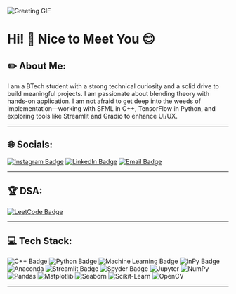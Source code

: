 ![Greeting GIF](https://raw.githubusercontent.com/alansmathew/alansmathew/master/lang.gif)

# Hi! 👋 Nice to Meet You 😊

## ✏️ About Me:
I am a BTech student with a strong technical curiosity and a solid drive to build meaningful projects. I am passionate about blending theory with hands-on application. I am not afraid to get deep into the weeds of implementation—working with SFML in C++, TensorFlow in Python, and exploring tools like Streamlit and Gradio to enhance UI/UX.




---

## 🌐 Socials:
[![Instagram Badge](https://img.shields.io/badge/Instagram-E4405F?style=for-the-badge&logo=instagram&logoColor=white)](https://www.instagram.com/m_sachin_15/)
[![LinkedIn Badge](https://img.shields.io/badge/LinkedIn-0A66C2?style=for-the-badge&logo=linkedin&logoColor=white)](https://www.linkedin.com/in/sachin-mishra-325444271/)
[![Email Badge](https://img.shields.io/badge/Email-D14836?style=for-the-badge&logo=gmail&logoColor=white)](mailto:sachinofficial223204@gmail.com)

---

## 🏆 DSA:
[![LeetCode Badge](https://img.shields.io/badge/LeetCode-FFA116?style=for-the-badge&logo=leetcode&logoColor=black)](https://leetcode.com/u/Dee223204/)

---

## 💻 Tech Stack:
![C++ Badge](https://img.shields.io/badge/c++-%2300599C.svg?style=for-the-badge&logo=c%2B%2B&logoColor=white)
![Python Badge](https://img.shields.io/badge/python-%2314354C.svg?style=for-the-badge&logo=python&logoColor=white)
![Machine Learning Badge](https://img.shields.io/badge/Machine%20Learning-%2300BFFF.svg?style=for-the-badge&logo=scikit-learn&logoColor=white)
![InPy Badge](https://img.shields.io/badge/InPy-%23005588.svg?style=for-the-badge&logo=python&logoColor=white)
![Anaconda](https://img.shields.io/badge/Anaconda-%2344A833.svg?style=for-the-badge&logo=anaconda&logoColor=white)
![Streamlit Badge](https://img.shields.io/badge/Streamlit-%23FF4B4B.svg?style=for-the-badge&logo=streamlit&logoColor=white)
![Spyder Badge](https://img.shields.io/badge/Spyder-FF0000.svg?style=for-the-badge&logo=spyder-ide&logoColor=white)
![Jupyter](https://img.shields.io/badge/Jupyter-%23F37626.svg?style=for-the-badge&logo=jupyter&logoColor=white)
![NumPy](https://img.shields.io/badge/NumPy-%23013243.svg?style=for-the-badge&logo=numpy&logoColor=white)
![Pandas](https://img.shields.io/badge/Pandas-%23150458.svg?style=for-the-badge&logo=pandas&logoColor=white)
![Matplotlib](https://img.shields.io/badge/Matplotlib-%23ffffff.svg?style=for-the-badge&logo=matplotlib&logoColor=black)
![Seaborn](https://img.shields.io/badge/Seaborn-%231E90FF.svg?style=for-the-badge&logo=python&logoColor=white)
![Scikit-Learn](https://img.shields.io/badge/Scikit--Learn-%23F7931E.svg?style=for-the-badge&logo=scikit-learn&logoColor=white)
![OpenCV](https://img.shields.io/badge/OpenCV-%235C3EE8.svg?style=for-the-badge&logo=opencv&logoColor=white)


---



